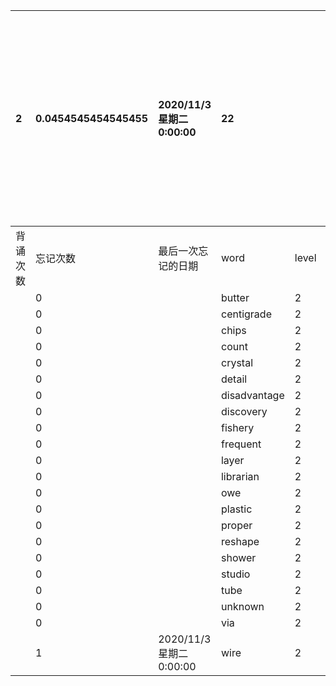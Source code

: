 |2|0.0454545454545455|2020/11/3 星期二 0:00:00|22|||||||本行表示本列表背诵次数，最后一次遗忘率和最后一次背诵时间|
|:--|:--|:--|:--|:--|:--|:--|:--|:--|:--|:--|
|背诵次数|忘记次数|最后一次忘记的日期|word|level|list|序号|页数|易混淆1|助记备注||
||0||butter|2|12|20|341||||
||0||centigrade|2|12|14|340||||
||0||chips|2|12|16|340||||
||0||count|2|12|13|340||||
||0||crystal|2|12|15|340||||
||0||detail|2|12|19|340||||
||0||disadvantage|2|12|22|341||||
||0||discovery|2|12|8|340||||
||0||fishery|2|12|21|341||||
||0||frequent|2|12|7|340||||
||0||layer|2|12|12|340||||
||0||librarian|2|12|18|340||||
||0||owe|2|12|5|340||||
||0||plastic|2|12|2|340||||
||0||proper|2|12|6|340||||
||0||reshape|2|12|9|340||||
||0||shower|2|12|17|340||||
||0||studio|2|12|4|340||||
||0||tube|2|12|11|340||||
||0||unknown|2|12|3|340||||
||0||via|2|12|1|340||||
||1|2020/11/3 星期二 0:00:00|wire|2|12|10|340||||
